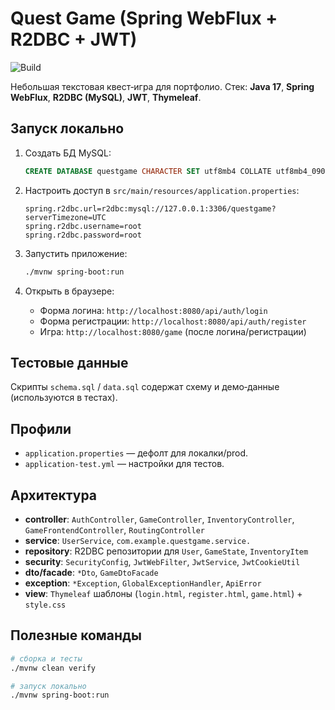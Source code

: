 # Quest Game (Spring WebFlux + R2DBC + JWT)

![Build](https://github.com/COTnik789/QuestGame/actions/workflows/maven.yml/badge.svg?branch=master)

Небольшая текстовая квест‑игра для портфолио. Стек: **Java 17**, **Spring WebFlux**, **R2DBC (MySQL)**, **JWT**, **Thymeleaf**.

## Запуск локально

1. Создать БД MySQL:
   ```sql
   CREATE DATABASE questgame CHARACTER SET utf8mb4 COLLATE utf8mb4_0900_ai_ci;
   ```

2. Настроить доступ в `src/main/resources/application.properties`:
   ```properties
   spring.r2dbc.url=r2dbc:mysql://127.0.0.1:3306/questgame?serverTimezone=UTC
   spring.r2dbc.username=root
   spring.r2dbc.password=root
   ```

3. Запустить приложение:
   ```bash
   ./mvnw spring-boot:run
   ```

4. Открыть в браузере:
   - Форма логина: `http://localhost:8080/api/auth/login`
   - Форма регистрации: `http://localhost:8080/api/auth/register`
   - Игра: `http://localhost:8080/game` (после логина/регистрации)

## Тестовые данные

Скрипты `schema.sql` / `data.sql` содержат схему и демо‑данные (используются в тестах).

## Профили

- `application.properties` — дефолт для локалки/prod.
- `application-test.yml` — настройки для тестов.

## Архитектура

- **controller**: `AuthController`, `GameController`, `InventoryController`, `GameFrontendController`, `RoutingController`
- **service**: `UserService`, `com.example.questgame.service.`
- **repository**: R2DBC репозитории для `User`, `GameState`, `InventoryItem`
- **security**: `SecurityConfig`, `JwtWebFilter`, `JwtService`, `JwtCookieUtil`
- **dto/facade**: `*Dto`, `GameDtoFacade`
- **exception**: `*Exception`, `GlobalExceptionHandler`, `ApiError`
- **view**: `Thymeleaf` шаблоны (`login.html`, `register.html`, `game.html`) + `style.css`

## Полезные команды

```bash
# сборка и тесты
./mvnw clean verify

# запуск локально
./mvnw spring-boot:run
```